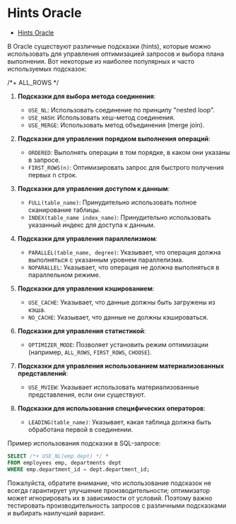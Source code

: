 # Hints Oracle

- [Hints Oracle](https://iusoltsev.wordpress.com/profile/individual-sql-and-cbo/cbo-hints/)

В Oracle существуют различные подсказки (hints), которые можно использовать для управления оптимизацией 
запросов и выбора плана выполнения. Вот некоторые из наиболее популярных и часто используемых подсказок:

/*+ ALL_ROWS */

1. **Подсказки для выбора метода соединения**:
   - `USE_NL`: Использовать соединение по принципу "nested loop".
   - `USE_HASH`: Использовать хеш-метод соединения.
   - `USE_MERGE`: Использовать метод объединения (merge join).

2. **Подсказки для управления порядком выполнения операций**:
   - `ORDERED`: Выполнять операции в том порядке, в каком они указаны в запросе.
   - `FIRST_ROWS(n)`: Оптимизировать запрос для быстрого получения первых n строк.

3. **Подсказки для управления доступом к данным**:
   - `FULL(table_name)`: Принудительно использовать полное сканирование таблицы.
   - `INDEX(table_name index_name)`: Принудительно использовать указанный индекс для доступа к данным.

4. **Подсказки для управления параллелизмом**:
   - `PARALLEL(table_name, degree)`: Указывает, что операция должна выполняться с указанным уровнем параллелизма.
   - `NOPARALLEL`: Указывает, что операция не должна выполняться в параллельном режиме.

5. **Подсказки для управления кэшированием**:
   - `USE_CACHE`: Указывает, что данные должны быть загружены из кэша.
   - `NO_CACHE`: Указывает, что данные не должны кэшироваться.

6. **Подсказки для управления статистикой**:
   - `OPTIMIZER_MODE`: Позволяет установить режим оптимизации (например, `ALL_ROWS`, `FIRST_ROWS`, `CHOOSE`).

7. **Подсказки для управления использованием материализованных представлений**:
   - `USE_MVIEW`: Указывает использовать материализованные представления, если они существуют.

8. **Подсказки для использования специфических операторов**:
   - `LEADING(table_name)`: Указывает, какая таблица должна быть обработана первой в соединении.

Пример использования подсказки в SQL-запросе:

```sql
SELECT /*+ USE_NL(emp dept) */ *
FROM employees emp, departments dept
WHERE emp.department_id = dept.department_id;
```

Пожалуйста, обратите внимание, что использование подсказок не всегда гарантирует улучшение производительности; 
оптимизатор может игнорировать их в зависимости от условий. Поэтому важно тестировать производительность запросов 
с различными подсказками и выбирать наилучший вариант.